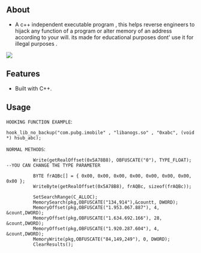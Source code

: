 ## About

- A c++ independent executable program , this helps reverse engineers to hijack any function of a program or alter memory of an address according to your will. its made for educational purposes dont' use it for illegal purposes . 


![](https://i.imgur.com/MmEU66k.gif)

## Features
- Built with C++.

## Usage
`HOOKING FUNCTION EXAMPLE`:
```
hook_lib_no_backup("com.pubg.imobile" , "libanogs.so" , "0xabc", (void *) hsub_abc);
```

`NORMAL METHODS`:

```
          Write(getRealOffset(0x5A78B8), OBFUSCATE("0"), TYPE_FLOAT); --YOU CAN CHANGE THE TYPE PARAMETER
		  
          BYTE frAQBc[] = { 0x00, 0x00, 0x00, 0x00, 0x00, 0x00, 0x00, 0x00 };
          WriteByte(getRealOffset(0x5A78B8), frAQBc, sizeof(frAQBc));
		  
		  SetSearchRange(C_ALLOC);
          MemorySearch(pkg,OBFUSCATE("134,914"),&countt, DWORD);
          MemoryOffset(pkg,OBFUSCATE("1.953.067.887"), 4, &count,DWORD);
          MemoryOffset(pkg,OBFUSCATE("1.634.692.166"), 28, &count,DWORD);
          MemoryOffset(pkg,OBFUSCATE("1.920.287.604"), 4, &count,DWORD);
          MemoryWrite(pkg,OBFUSCATE("84,149,249"), 0, DWORD);
          ClearResults();
		  
